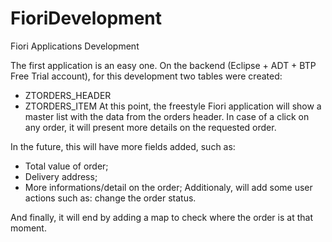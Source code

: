 # FioriDevelopment
Fiori Applications Development

The first application is an easy one. 
On the backend (Eclipse + ADT + BTP Free Trial account), for this development two tables were created:
- ZTORDERS_HEADER
- ZTORDERS_ITEM
At this point, the freestyle Fiori application will show a master list with the
data from the orders header. In case of a click on any order, it will present
more details on the requested order.

In the future, this will have more fields added, such as:
- Total value of order;
- Delivery address;
- More informations/detail on the order;
Additionaly, will add some user actions such as: change the order status.

And finally, it will end by adding a map to check where the order is at that moment.
